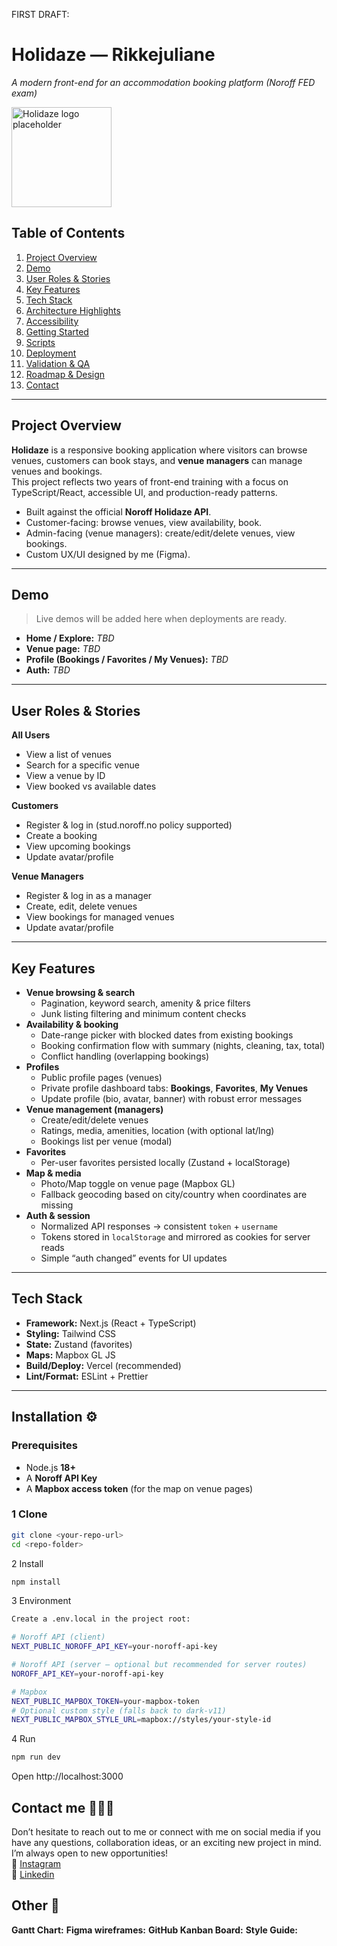 FIRST DRAFT:
# Holidaze — Rikkejuliane  
_A modern front-end for an accommodation booking platform (Noroff FED exam)_

<img src="https://github.com/user-attachments/assets/ce8c56d8-4e2b-49e8-8c0e-43a505886284" alt="Holidaze logo placeholder" width="160" />

## Table of Contents
1. [Project Overview](#project-overview)
2. [Demo](#demo)
3. [User Roles & Stories](#user-roles--stories)
4. [Key Features](#key-features)
5. [Tech Stack](#tech-stack)
6. [Architecture Highlights](#architecture-highlights)
7. [Accessibility](#accessibility)
8. [Getting Started](#getting-started)
9. [Scripts](#scripts)
10. [Deployment](#deployment)
11. [Validation & QA](#validation--qa)
12. [Roadmap & Design](#roadmap--design)
13. [Contact](#contact)

---

## Project Overview
**Holidaze** is a responsive booking application where visitors can browse venues, customers can book stays, and **venue managers** can manage venues and bookings.  
This project reflects two years of front-end training with a focus on TypeScript/React, accessible UI, and production-ready patterns.

- Built against the official **Noroff Holidaze API**.
- Customer-facing: browse venues, view availability, book.
- Admin-facing (venue managers): create/edit/delete venues, view bookings.
- Custom UX/UI designed by me (Figma).

---

## Demo
> Live demos will be added here when deployments are ready.

- **Home / Explore:** _TBD_
- **Venue page:** _TBD_
- **Profile (Bookings / Favorites / My Venues):** _TBD_
- **Auth:** _TBD_

---

## User Roles & Stories
**All Users**
- View a list of venues
- Search for a specific venue
- View a venue by ID
- View booked vs available dates

**Customers**
- Register & log in (stud.noroff.no policy supported)
- Create a booking
- View upcoming bookings
- Update avatar/profile

**Venue Managers**
- Register & log in as a manager
- Create, edit, delete venues
- View bookings for managed venues
- Update avatar/profile

---

## Key Features
- **Venue browsing & search**
  - Pagination, keyword search, amenity & price filters
  - Junk listing filtering and minimum content checks
- **Availability & booking**
  - Date-range picker with blocked dates from existing bookings
  - Booking confirmation flow with summary (nights, cleaning, tax, total)
  - Conflict handling (overlapping bookings)
- **Profiles**
  - Public profile pages (venues)
  - Private profile dashboard tabs: **Bookings**, **Favorites**, **My Venues**
  - Update profile (bio, avatar, banner) with robust error messages
- **Venue management (managers)**
  - Create/edit/delete venues
  - Ratings, media, amenities, location (with optional lat/lng)
  - Bookings list per venue (modal)
- **Favorites**
  - Per-user favorites persisted locally (Zustand + localStorage)
- **Map & media**
  - Photo/Map toggle on venue page (Mapbox GL)
  - Fallback geocoding based on city/country when coordinates are missing
- **Auth & session**
  - Normalized API responses → consistent `token` + `username`
  - Tokens stored in `localStorage` and mirrored as cookies for server reads
  - Simple “auth changed” events for UI updates

---

## Tech Stack
- **Framework:** Next.js (React + TypeScript)
- **Styling:** Tailwind CSS
- **State:** Zustand (favorites)
- **Maps:** Mapbox GL JS
- **Build/Deploy:** Vercel (recommended)
- **Lint/Format:** ESLint + Prettier

---



## Installation ⚙️
### Prerequisites
- Node.js **18+**
- A **Noroff API Key**
- A **Mapbox access token** (for the map on venue pages)

### 1 Clone
```bash
git clone <your-repo-url>
cd <repo-folder>
```

2 Install
```bash
npm install
````


3 Environment

```bash
Create a .env.local in the project root:

# Noroff API (client)
NEXT_PUBLIC_NOROFF_API_KEY=your-noroff-api-key

# Noroff API (server – optional but recommended for server routes)
NOROFF_API_KEY=your-noroff-api-key

# Mapbox
NEXT_PUBLIC_MAPBOX_TOKEN=your-mapbox-token
# Optional custom style (falls back to dark-v11)
NEXT_PUBLIC_MAPBOX_STYLE_URL=mapbox://styles/your-style-id
`````

4 Run
```bash
npm run dev
````
Open http://localhost:3000




## Contact me 🙋🏽‍♀️  
Don’t hesitate to reach out to me or connect with me on social media if you have any questions, collaboration ideas, or an exciting new project in mind. I’m always open to new opportunities!   
🩷 [Instagram](https://www.instagram.com/rikkejuliane/)  
💙 [Linkedin](https://www.linkedin.com/in/rikkejuliane/)  


## Other 📌  
**Gantt Chart:** 
**Figma wireframes:** 
**GitHub Kanban Board:** 
**Style Guide:**